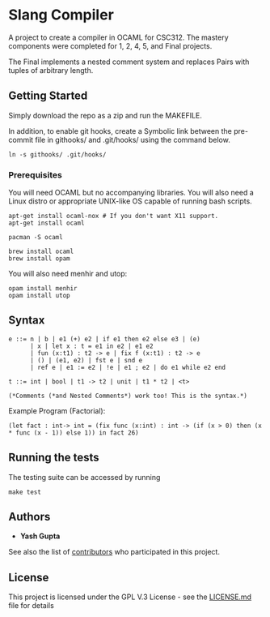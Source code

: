 # Slang Compiler

A project to create a compiler in OCAML for CSC312. The mastery components were completed for 1, 2, 4, 5, and Final projects.

The Final implements a nested comment system and replaces Pairs with tuples of arbitrary length.

## Getting Started

Simply download the repo as a zip and run the MAKEFILE.

In addition, to enable git hooks, create a Symbolic link between the pre-commit file in githooks/ and .git/hooks/ using the command below.

```
ln -s githooks/ .git/hooks/
```

### Prerequisites

You will need OCAML but no accompanying libraries. You will also need a Linux distro or appropriate UNIX-like OS capable of running bash scripts.

```
apt-get install ocaml-nox # If you don't want X11 support.
apt-get install ocaml

pacman -S ocaml

brew install ocaml
brew install opam
```
You will also need menhir and utop:
```
opam install menhir
opam install utop
```
## Syntax

```
e ::= n | b | e1 (+) e2 | if e1 then e2 else e3 | (e)
      | x | let x : t = e1 in e2 | e1 e2
      | fun (x:t1) : t2 -> e | fix f (x:t1) : t2 -> e
      | () | (e1, e2) | fst e | snd e
      | ref e | e1 := e2 | !e | e1 ; e2 | do e1 while e2 end

t ::= int | bool | t1 -> t2 | unit | t1 * t2 | <t>

(*Comments (*and Nested Comments*) work too! This is the syntax.*)
```
Example Program (Factorial):

```
(let fact : int-> int = (fix func (x:int) : int -> (if (x > 0) then (x * func (x - 1)) else 1)) in fact 26)
```
## Running the tests

The testing suite can be accessed by running

```
make test
```

## Authors

* **Yash Gupta**

See also the list of [contributors](https://github.com/yashdavisgupta/Slang/graphs/contributors) who participated in this project.

## License

This project is licensed under the GPL V.3 License - see the [LICENSE.md](LICENSE.md) file for details

